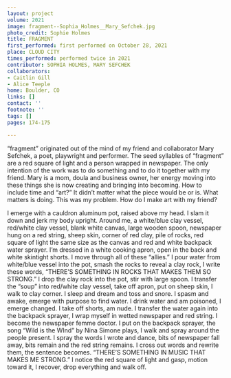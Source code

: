 ```yaml
---
layout: project
volume: 2021
image: fragment--Sophia_Holmes__Mary_Sefchek.jpg
photo_credit: Sophie Holmes
title: FRAGMENT
first_performed: first performed on October 28, 2021
place: CLOUD CITY
times_performed: performed twice in 2021
contributor: SOPHIA HOLMES, MARY SEFCHEK
collaborators:
- Caitlin Gill
- Alice Teeple
home: Boulder, CO
links: []
contact: ''
footnote: ''
tags: []
pages: 174-175

---
```


“fragment” originated out of the mind of my friend and collaborator Mary Sefchek, a poet, playwright and performer.  The seed syllables of “fragment” are a red square of light and a person wrapped in newspaper.  The only intention of the work was to do something and to do it together with my friend.   Mary is a mom, doula and business owner, her energy moving into these things she is now creating and bringing into becoming.  How to include time and “art?”  It didn’t matter what the piece would be or is.  What matters is doing. This was my problem. How do I make art with my friend?

I emerge with a cauldron aluminum pot, raised above my head. I slam it down and jerk my body upright.  Around me, a white/blue clay vessel, red/white clay vessel, blank white canvas, large wooden spoon, newspaper hung on a red string, sheep skin, corner of red clay, pile of rocks, red square of light the same size as the canvas and red and white backpack water sprayer.  I’m dressed in a white cooking apron, open in the back and white skintight shorts.  I move through all of these “allies.”  I pour water from white/blue vessel into the pot, smash the rocks to reveal a clay rock, I write these words, “THERE’S SOMETHING IN ROCKS THAT MAKES THEM SO STRONG.”  I drop the clay rock into the pot, stir with large spoon.  I transfer the “soup” into red/white clay vessel, take off apron, put on sheep skin, I walk to clay corner.  I sleep and dream and toss and snore.  I spasm and awake, emerge with purpose to find water.  I drink water and am poisoned, I emerge changed.  I take off shorts, am nude. I transfer the water again into the backpack sprayer, I wrap myself in wetted newspaper and red string. I become the newspaper femme doctor. I put on the backpack sprayer, the song “Wild is the WInd” by Nina Simone plays, I walk and spray around the people present.  I spray the words I wrote and dance, bits of newspaper falI away, bits remain and the red string remains.  I cross out words and rewrite them, the sentence becomes. “THERE’S SOMETHING IN MUSIC THAT MAKES ME STRONG.”  I notice the red square of light and gasp, motion toward it, I recover, drop everything and walk off.
